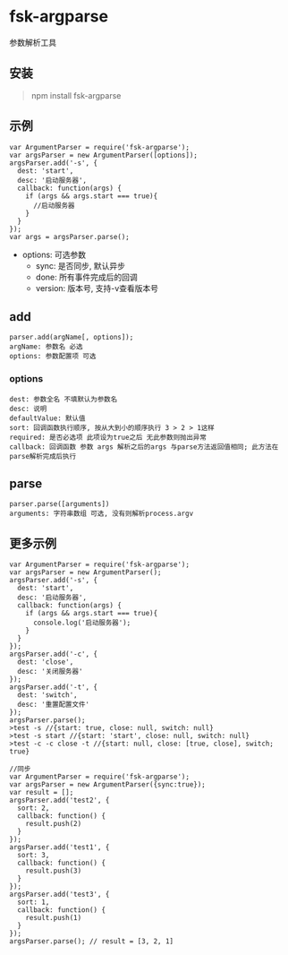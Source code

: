 # fsk-argparse #
参数解析工具

## 安装 ##
>npm install fsk-argparse

## 示例 ##

    var ArgumentParser = require('fsk-argparse');
    var argsParser = new ArgumentParser([options]);
    argsParser.add('-s', {
      dest: 'start',
      desc: '启动服务器',
      callback: function(args) {
        if (args && args.start === true){
          //启动服务器
        }
      }
    });
    var args = argsParser.parse();
+ options: 可选参数
    * sync: 是否同步, 默认异步
    * done: 所有事件完成后的回调
    * version: 版本号, 支持-v查看版本号

## add ##
    parser.add(argName[, options]);
    argName: 参数名 必选
    options: 参数配置项 可选
### options ###
    dest: 参数全名 不填默认为参数名
    desc: 说明
    defaultValue: 默认值
    sort: 回调函数执行顺序, 按从大到小的顺序执行 3 > 2 > 1这样
    required: 是否必选项 此项设为true之后 无此参数则抛出异常
    callback: 回调函数 参数 args 解析之后的args 与parse方法返回值相同; 此方法在parse解析完成后执行
## parse ##
    parser.parse([arguments])
    arguments: 字符串数组 可选, 没有则解析process.argv

## 更多示例 ##
    var ArgumentParser = require('fsk-argparse');
    var argsParser = new ArgumentParser();
    argsParser.add('-s', {
      dest: 'start',
      desc: '启动服务器',
      callback: function(args) {
        if (args && args.start === true){
          console.log('启动服务器');
        }
      }
    });
    argsParser.add('-c', {
      dest: 'close',
      desc: '关闭服务器'
    });
    argsParser.add('-t', {
      dest: 'switch',
      desc: '重置配置文件'
    });
    argsParser.parse();
    >test -s //{start: true, close: null, switch: null}
    >test -s start //{start: 'start', close: null, switch: null}
    >test -c -c close -t //{start: null, close: [true, close], switch; true}

    //同步
    var ArgumentParser = require('fsk-argparse');
    var argsParser = new ArgumentParser({sync:true});
    var result = [];
    argsParser.add('test2', {
      sort: 2,
      callback: function() {
        result.push(2)
      }
    });
    argsParser.add('test1', {
      sort: 3,
      callback: function() {
        result.push(3)
      }
    });
    argsParser.add('test3', {
      sort: 1,
      callback: function() {
        result.push(1)
      }
    });
    argsParser.parse(); // result = [3, 2, 1]




